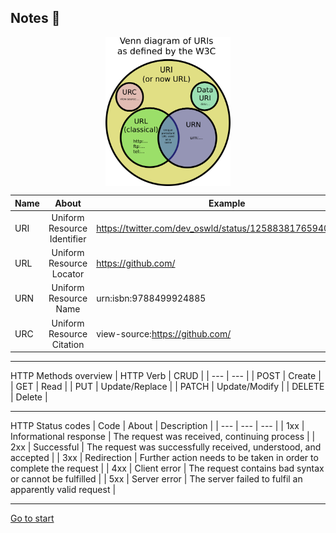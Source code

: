 ## Notes :memo:

<img src="venn-diagram.png" alt="venn-diagram" style="width:200px; display: block; margin: 0 auto;"/>

<center>

| Name | About | Example | 
| -- | :-: | -- |
| URI | Uniform Resource Identifier | https://twitter.com/dev_oswld/status/1258838176594038787 |
| URL | Uniform Resource Locator | https://github.com/ |
| URN | Uniform Resource Name | urn:isbn:9788499924885 |
| URC | Uniform Resource Citation | view-source:https://github.com/ | 

</center>

---

HTTP Methods overview 
| HTTP Verb | CRUD |
| --- | --- |
| POST | Create |
| GET | Read | 
| PUT | Update/Replace |
| PATCH | Update/Modify | 
| DELETE | Delete | 

---

HTTP Status codes
| Code | About | Description | 
| --- | --- | --- |
| 1xx | Informational response | The request was received, continuing process | 
| 2xx | Successful | The request was successfully received, understood, and accepted |
| 3xx | Redirection  | Further action needs to be taken in order to complete the request |
| 4xx | Client error | The request contains bad syntax or cannot be fulfilled |
| 5xx | Server error | The server failed to fulfil an apparently valid request |

---

[Go to start](.././README.md)
